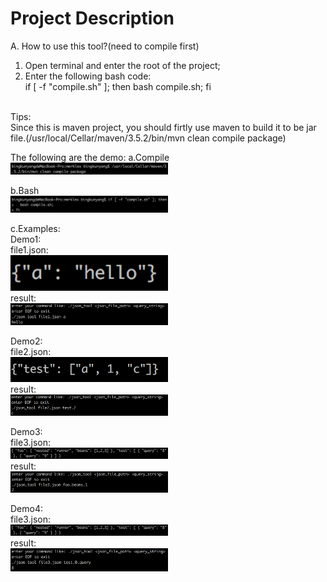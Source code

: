 # Project Description

A. How to use this tool?(need to compile first) <br />
1. Open terminal and enter the root of the project; 
2. Enter the following bash code:<br />
if [ -f "compile.sh" ]; then
  bash compile.sh;
fi
<br />
Tips:<br />
Since this is maven project, you should firtly use maven to build it to be jar file.(/usr/local/Cellar/maven/3.5.2/bin/mvn clean compile package)<br />

The following are the demo:
a.Compile <br />
<img src="screenshots/compile.png" width="50%" height="50%" /> <br />

b.Bash <br />
<img src="screenshots/bash.png" width="50%" height="50%" /> <br />

c.Examples: <br />
Demo1: <br />
file1.json: <br/>
<img src="screenshots/1.png" width="50%" height="50%" /> <br />
result: <br/>
<img src="screenshots/demo1.png" width="50%" height="50%" /> <br />

Demo2:<br/>
file2.json: <br/>
<img src="screenshots/2.png" width="50%" height="50%" /> <br />
result: <br/>
<img src="screenshots/demo2.png" width="50%" height="50%" /> <br />

Demo3: <br/>
file3.json: <br/>
<img src="screenshots/3.png" width="50%" height="50%" /> <br />
result: <br/>
<img src="screenshots/demo3.png" width="50%" height="50%" /> <br />

Demo4: <br />
file3.json: <br/>
<img src="screenshots/3.png" width="50%" height="50%" /> <br />
result: <br/>
<img src="screenshots/demo4.png" width="50%" height="50%" /> <br />




